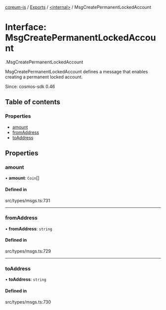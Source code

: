 [coreum-js](../README.md) / [Exports](../modules.md) / [<internal\>](../modules/internal_.md) / MsgCreatePermanentLockedAccount

# Interface: MsgCreatePermanentLockedAccount

[<internal>](../modules/internal_.md).MsgCreatePermanentLockedAccount

MsgCreatePermanentLockedAccount defines a message that enables creating a permanent
locked account.

Since: cosmos-sdk 0.46

## Table of contents

### Properties

- [amount](internal_.MsgCreatePermanentLockedAccount.md#amount)
- [fromAddress](internal_.MsgCreatePermanentLockedAccount.md#fromaddress)
- [toAddress](internal_.MsgCreatePermanentLockedAccount.md#toaddress)

## Properties

### amount

• **amount**: `Coin`[]

#### Defined in

src/types/msgs.ts:731

___

### fromAddress

• **fromAddress**: `string`

#### Defined in

src/types/msgs.ts:729

___

### toAddress

• **toAddress**: `string`

#### Defined in

src/types/msgs.ts:730
